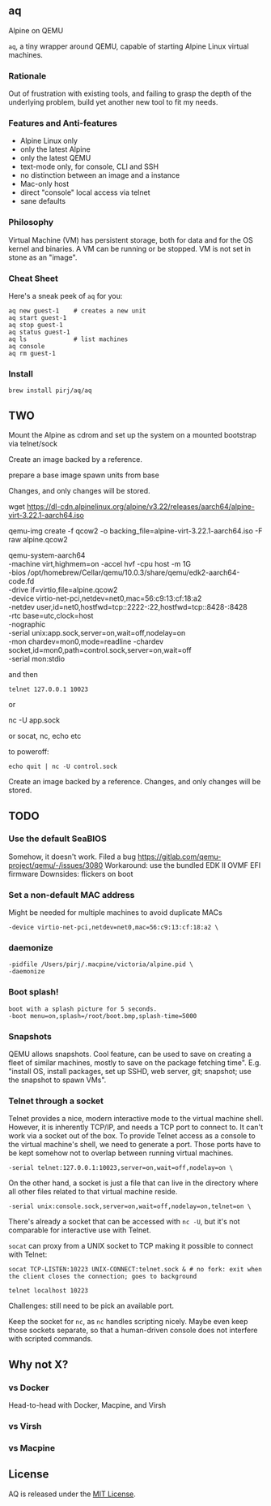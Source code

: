 ## aq

Alpine on QEMU

`aq`, a tiny wrapper around QEMU, capable of starting Alpine Linux virtual machines.

### Rationale

Out of frustration with existing tools, and failing to grasp the depth of the underlying problem, build yet another new tool to fit my needs.

### Features and Anti-features

 - Alpine Linux only
 - only the latest Alpine
 - only the latest QEMU
 - text-mode only, for console, CLI and SSH
 - no distinction between an image and a instance
 - Mac-only host
 - direct "console" local access via telnet
 - sane defaults

### Philosophy

Virtual Machine (VM) has persistent storage, both for data and for the OS kernel and binaries.
A VM can be running or be stopped.
VM is not set in stone as an "image".

### Cheat Sheet

Here's a sneak peek of `aq` for you:

    aq new guest-1    # creates a new unit
    aq start guest-1
    aq stop guest-1
    aq status guest-1
    aq ls             # list machines
    aq console
    aq rm guest-1

### Install

    brew install pirj/aq/aq

## TWO

Mount the Alpine as cdrom
and set up the system on a mounted
bootstrap via telnet/sock

Create an image backed by a reference.

prepare a base image
spawn units from base

Changes, and only changes will be stored.


wget https://dl-cdn.alpinelinux.org/alpine/v3.22/releases/aarch64/alpine-virt-3.22.1-aarch64.iso

qemu-img create -f qcow2 -o backing_file=alpine-virt-3.22.1-aarch64.iso -F raw alpine.qcow2

qemu-system-aarch64 \
 -machine virt,highmem=on -accel hvf -cpu host -m 1G \
 -bios /opt/homebrew/Cellar/qemu/10.0.3/share/qemu/edk2-aarch64-code.fd \
 -drive if=virtio,file=alpine.qcow2 \
 -device virtio-net-pci,netdev=net0,mac=56:c9:13:cf:18:a2 \
 -netdev user,id=net0,hostfwd=tcp::2222-:22,hostfwd=tcp::8428-:8428 \
 -rtc base=utc,clock=host \
 -nographic \
 -serial unix:app.sock,server=on,wait=off,nodelay=on \
 -mon chardev=mon0,mode=readline -chardev socket,id=mon0,path=control.sock,server=on,wait=off \
 -serial mon:stdio

and then

    telnet 127.0.0.1 10023

or

nc -U app.sock

or socat, nc, echo etc

to poweroff:

    echo quit | nc -U control.sock

Create an image backed by a reference. Changes, and only changes will be stored.

## TODO

### Use the default SeaBIOS

Somehow, it doesn't work. Filed a bug https://gitlab.com/qemu-project/qemu/-/issues/3080
Workaround: use the bundled EDK II OVMF EFI firmware
Downsides: flickers on boot

### Set a non-default MAC address

Might be needed for multiple machines to avoid duplicate MACs

    -device virtio-net-pci,netdev=net0,mac=56:c9:13:cf:18:a2 \

### daemonize

    -pidfile /Users/pirj/.macpine/victoria/alpine.pid \
    -daemonize

### Boot splash!

    boot with a splash picture for 5 seconds.
    -boot menu=on,splash=/root/boot.bmp,splash-time=5000

### Snapshots

QEMU allows snapshots. Cool feature, can be used to save on creating a fleet of similar machines, mostly to save on the package fetching time". E.g. "install OS, install packages, set up SSHD, web server, git; snapshot; use the snapshot to spawn VMs".

### Telnet through a socket

Telnet provides a nice, modern interactive mode to the virtual machine shell.
However, it is inherently TCP/IP, and needs a TCP port to connect to. It can't work via a socket out of the box.
To provide Telnet access as a console to the virtual machine's shell, we need to generate a port.
Those ports have to be kept somehow not to overlap between running virtual machines.

    -serial telnet:127.0.0.1:10023,server=on,wait=off,nodelay=on \

On the other hand, a socket is just a file that can live in the directory where all other files related to that virtual machine reside.

    -serial unix:console.sock,server=on,wait=off,nodelay=on,telnet=on \

There's already a socket that can be accessed with `nc -U`, but it's not comparable for interactive use with Telnet.

`socat` can proxy from a UNIX socket to TCP making it possible to connect with Telnet:

    socat TCP-LISTEN:10223 UNIX-CONNECT:telnet.sock & # no fork: exit when the client closes the connection; goes to background

    telnet localhost 10223

Challenges: still need to be pick an available port.

Keep the socket for `nc`, as `nc` handles scripting nicely.
Maybe even keep those sockets separate, so that a human-driven console does not interfere with scripted commands.

## Why not X?

### vs Docker

Head-to-head with Docker, Macpine, and Virsh

### vs Virsh

### vs Macpine

## License

AQ is released under the [MIT License](https://opensource.org/licenses/MIT).
